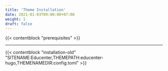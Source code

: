 ```yaml
---
title: 'Theme Installation'
date: 2021-01-03T09:00:00+07:00
weight: 1
draft: false
---
```


{{< contentblock "prerequisites" >}}

---

{{< contentblock "installation-old" "SITENAME:Educenter,THEMEPATH:educenter-hugo,THEMENAMEDIR:config.toml" >}}
